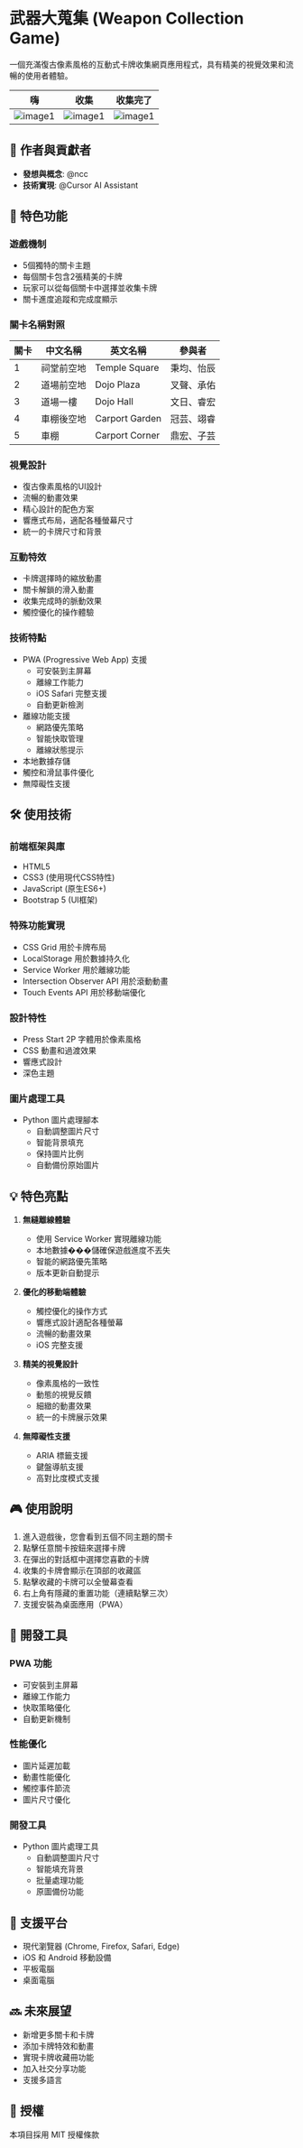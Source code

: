# 武器大蒐集 (Weapon Collection Game)

一個充滿復古像素風格的互動式卡牌收集網頁應用程式，具有精美的視覺效果和流暢的使用者體驗。

| 嗨  | 收集  | 收集完了 |
|----------|----|----|
| ![image1](./images/screenshot-1.png)| ![image1](./images/screenshot-2.png) | ![image1](./images/screenshot-3.png) |

## 👥 作者與貢獻者

- **發想與概念**: @ncc
- **技術實現**: @Cursor AI Assistant

## 🌟 特色功能

### 遊戲機制
- 5個獨特的關卡主題
- 每個關卡包含2張精美的卡牌
- 玩家可以從每個關卡中選擇並收集卡牌
- 關卡進度追蹤和完成度顯示

### 關卡名稱對照
| 關卡 | 中文名稱 | 英文名稱 | 參與者 |
|------|----------|----------|---------|
| 1 | 祠堂前空地 | Temple Square | 秉均、怡辰 |
| 2 | 道場前空地 | Dojo Plaza | 叉聲、承佑 |
| 3 | 道場一樓 | Dojo Hall | 文日、睿宏 |
| 4 | 車棚後空地 | Carport Garden | 冠芸、翊睿 |
| 5 | 車棚 | Carport Corner | 鼎宏、子芸 |

### 視覺設計
- 復古像素風格的UI設計
- 流暢的動畫效果
- 精心設計的配色方案
- 響應式布局，適配各種螢幕尺寸
- 統一的卡牌尺寸和背景

### 互動特效
- 卡牌選擇時的縮放動畫
- 關卡解鎖的滑入動畫
- 收集完成時的脈動效果
- 觸控優化的操作體驗

### 技術特點
- PWA (Progressive Web App) 支援
  - 可安裝到主屏幕
  - 離線工作能力
  - iOS Safari 完整支援
  - 自動更新檢測
- 離線功能支援
  - 網路優先策略
  - 智能快取管理
  - 離線狀態提示
- 本地數據存儲
- 觸控和滑鼠事件優化
- 無障礙性支援

## 🛠 使用技術

### 前端框架與庫
- HTML5
- CSS3 (使用現代CSS特性)
- JavaScript (原生ES6+)
- Bootstrap 5 (UI框架)

### 特殊功能實現
- CSS Grid 用於卡牌布局
- LocalStorage 用於數據持久化
- Service Worker 用於離線功能
- Intersection Observer API 用於滾動動畫
- Touch Events API 用於移動端優化

### 設計特性
- Press Start 2P 字體用於像素風格
- CSS 動畫和過渡效果
- 響應式設計
- 深色主題

### 圖片處理工具
- Python 圖片處理腳本
  - 自動調整圖片尺寸
  - 智能背景填充
  - 保持圖片比例
  - 自動備份原始圖片

## 💡 特色亮點

1. **無縫離線體驗**
   - 使用 Service Worker 實現離線功能
   - 本地數據���儲確保遊戲進度不丟失
   - 智能的網路優先策略
   - 版本更新自動提示

2. **優化的移動端體驗**
   - 觸控優化的操作方式
   - 響應式設計適配各種螢幕
   - 流暢的動畫效果
   - iOS 完整支援

3. **精美的視覺設計**
   - 像素風格的一致性
   - 動態的視覺反饋
   - 細緻的動畫效果
   - 統一的卡牌展示效果

4. **無障礙性支援**
   - ARIA 標籤支援
   - 鍵盤導航支援
   - 高對比度模式支援

## 🎮 使用說明

1. 進入遊戲後，您會看到五個不同主題的關卡
2. 點擊任意關卡按鈕來選擇卡牌
3. 在彈出的對話框中選擇您喜歡的卡牌
4. 收集的卡牌會顯示在頂部的收藏區
5. 點擊收藏的卡牌可以全螢幕查看
6. 右上角有隱藏的重置功能（連續點擊三次）
7. 支援安裝為桌面應用（PWA）

## 🔧 開發工具

### PWA 功能
- 可安裝到主屏幕
- 離線工作能力
- 快取策略優化
- 自動更新機制

### 性能優化
- 圖片延遲加載
- 動畫性能優化
- 觸控事件節流
- 圖片尺寸優化

### 開發工具
- Python 圖片處理工具
  - 自動調整圖片尺寸
  - 智能填充背景
  - 批量處理功能
  - 原圖備份功能

## 📱 支援平台
- 現代瀏覽器 (Chrome, Firefox, Safari, Edge)
- iOS 和 Android 移動設備
- 平板電腦
- 桌面電腦

## 🔜 未來展望
- 新增更多關卡和卡牌
- 添加卡牌特效和動畫
- 實現卡牌收藏冊功能
- 加入社交分享功能
- 支援多語言

## 📝 授權
本項目採用 MIT 授權條款